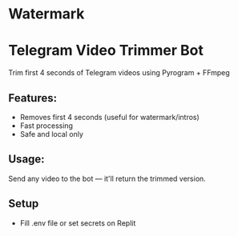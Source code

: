 # Watermark
# Telegram Video Trimmer Bot
Trim first 4 seconds of Telegram videos using Pyrogram + FFmpeg

## Features:
- Removes first 4 seconds (useful for watermark/intros)
- Fast processing
- Safe and local only

## Usage:
Send any video to the bot — it'll return the trimmed version.

## Setup
- Fill .env file or set secrets on Replit
